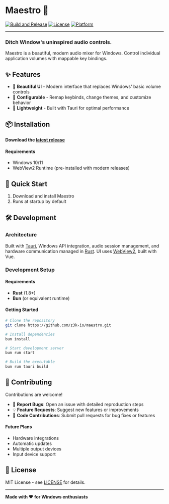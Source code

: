 # Maestro 🎵

[![Build and Release](https://github.com/z3k-io/maestro/actions/workflows/release.yaml/badge.svg?branch=main)](https://github.com/z3k-io/maestro/actions/workflows/release.yaml)
[![License](https://img.shields.io/badge/license-MIT-blue.svg)](LICENSE)
[![Platform](https://img.shields.io/badge/platform-Windows-lightgrey.svg)](https://github.com/z3k-io/maestro)

---
### Ditch Window's uninspired audio controls. 

Maestro is a beautiful, modern audio mixer for Windows. Control individual application volumes with mappable key bindings.

## ✨ Features

- 🎨 **Beautiful UI** - Modern interface that replaces Windows' basic volume controls
- 🔧 **Configurable** - Remap keybinds, change themes, and customize behavior
- 🚀 **Lightweight** - Built with Tauri for optimal performance

## 📦 Installation

#### Download the [latest release](https://github.com/z3k-io/maestro/releases)

#### Requirements
- Windows 10/11
- WebView2 Runtime (pre-installed with modern releases)

## 🚀 Quick Start

1. Download and install Maestro
2. Runs at startup by default

## 🛠️ Development

### Architecture
Built with [Tauri](https://tauri.app), Windows API integration, audio session management, and hardware communication managed in [Rust](https://rust-lang.org/). UI uses [WebView2](https://learn.microsoft.com/en-us/microsoft-edge/webview2/), built with Vue.

### Development Setup

#### Requirements
- **Rust** (1.8+)
- **Bun** (or equivalent runtime)

#### Getting Started
```bash
# Clone the repository
git clone https://github.com/z3k-io/maestro.git

# Install dependencies
bun install

# Start development server
bun run start

# Build the executable
bun run tauri build
```

## 🤝 Contributing

Contributions are welcome!
- 🐛 **Report Bugs**: Open an issue with detailed reproduction steps
- 💡 **Feature Requests**: Suggest new features or improvements
- 🔧 **Code Contributions**: Submit pull requests for bug fixes or features


#### Future Plans
- Hardware integrations
- Automatic updates  
- Multiple output devices
- Input device support


## 📄 License

MIT License - see [LICENSE](LICENSE) for details.

---

**Made with ❤️ for Windows enthusiasts**
